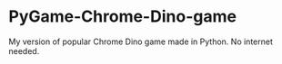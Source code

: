 # PyGame-Chrome-Dino-game
My version of popular Chrome Dino game made in Python. No internet needed.
